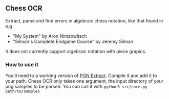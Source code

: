 ## Chess OCR 

Extract, parse and find errors in algebraic chess notation, like that found in e.g

- "My System" by Aron Nimzowitsch
- "Silman's Complete Endgame Course" by Jeremy Silman

It does not currently support algebraic notation with piece grapics.

### How to use it

You'll need to a working version of [PGN Extract](https://www.cs.kent.ac.uk/people/staff/djb/pgn-extract/). Compile it and add it to your path. Chess OCR only takes one argument, the input directory of your png samples to be parsed. You can call it with `python3 src/core.py path/to/samples`


